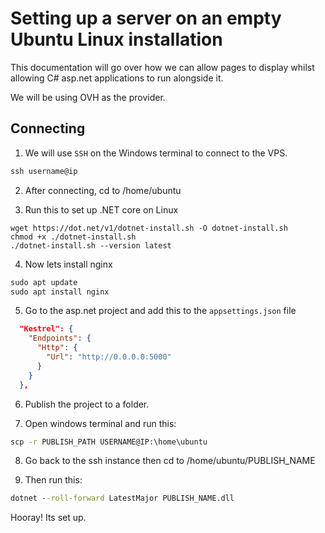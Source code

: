 # Setting up a server on an empty Ubuntu Linux installation
This documentation will go over how we can allow pages to display whilst allowing C# asp.net applications to run alongside it.

We will be using OVH as the provider.

## Connecting
1. We will use ``SSH`` on the Windows terminal to connect to the VPS.

```cmd
ssh username@ip
```

2. After connecting, cd to /home/ubuntu

3. Run this to set up .NET core on Linux
```shell
wget https://dot.net/v1/dotnet-install.sh -O dotnet-install.sh
chmod +x ./dotnet-install.sh
./dotnet-install.sh --version latest
```

4. Now lets install nginx
```cmd
sudo apt update
sudo apt install nginx
```

5. Go to the asp.net project and add this to the ``appsettings.json`` file
```json
  "Kestrel": {
    "Endpoints": {
      "Http": {
        "Url": "http://0.0.0.0:5000"
      }
    }
  },
```

6. Publish the project to a folder.

7. Open windows terminal and run this:
```cmd
scp -r PUBLISH_PATH USERNAME@IP:\home\ubuntu
```

8. Go back to the ssh instance then cd to /home/ubuntu/PUBLISH_NAME

9. Then run this:
```cmd
dotnet --roll-forward LatestMajor PUBLISH_NAME.dll
```

Hooray! Its set up.
